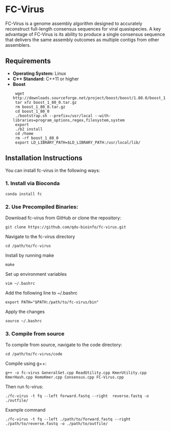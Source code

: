 # FC-Virus

FC-Virus is a genome assembly algorithm designed to accurately reconstruct full-length consensus sequences for viral quasispecies. A key advantage of FC-Virus is its ability to produce a single consensus sequence that delivers the same assembly outcomes as multiple contigs from other assemblers.

## Requirements

- **Operating System:** Linux
- **C++ Standard:** C++11 or higher
- **Boost**
  ```
   wget http://downloads.sourceforge.net/project/boost/boost/1.80.0/boost_1_80_0.tar.gz
   tar xfz boost_1_80_0.tar.gz
   rm boost_1_80_0.tar.gz
   cd boost_1_80_0
   ./bootstrap.sh --prefix=/usr/local --with-libraries=program_options,regex,filesystem,system
   export
   ./b2 install
   cd /home
   rm -rf boost_1_80_0
   export LD_LIBRARY_PATH=$LD_LIBRARY_PATH:/usr/local/lib/
  ```

## Installation Instructions

You can install fc-virus in the following ways:

### 1. Install via Bioconda
```
conda install fc
```
### 2. Use Precompiled Binaries:
Download fc-virus from GitHub or clone the repository:
```
git clone https://github.com/qdu-bioinfo/fc-virus.git
```
 Navigate to the fc-virus directory
 ```
cd /path/to/fc-virus
```
 Install by running make
 ```
make
```
 Set up environment variables
 ```
vim ~/.bashrc
```
 Add the following line to ~/.bashrc
 ```
export PATH="$PATH:/path/to/fc-virus/bin"
```
 Apply the changes
 ```
source ~/.bashrc
```
### 3. Compile from source
To compile from source, navigate to the code directory:
```
cd /path/to/fc-virus/code
```
Compile using g++:
```
g++ -o fc-virus GeneralSet.cpp ReadUtility.cpp KmerUtility.cpp KmerHash.cpp HomoKmer.cpp Consensus.cpp FC-Virus.cpp
```
Then run fc-virus:
```
./fc-virus -t fq --left forward.fastq --right  reverse.fastq -o ./outfile/
```

Example command
```
./fc-virus -t fq --left ./path/to/forward.fastq --right ./path/to/reverse.fastq -o ./path/to/outfile/
```

